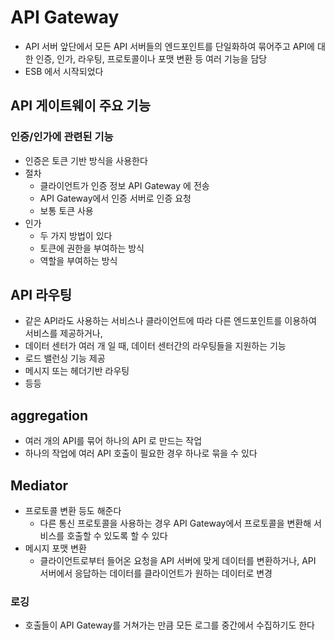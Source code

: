# API Gateway

- API 서버 앞단에서 모든 API 서버들의 엔드포인트를 단일화하여 묶어주고 API에 대한 인증, 인가, 라우팅, 프로토콜이나 포맷 변환 등 여러 기능을 담당
- ESB 에서 시작되었다

## API 게이트웨이 주요 기능

### 인증/인가에 관련된 기능

- 인증은 토큰 기반 방식을 사용한다
- 절차
    - 클라이언트가 인증 정보 API Gateway 에 전송
    - API Gateway에서 인증 서버로 인증 요청
    - 보통 토큰 사용
- 인가
    - 두 가지 방법이 있다
    - 토큰에 권한을 부여하는 방식
    - 역할을 부여하는 방식

## API 라우팅

- 같은 API라도 사용하는 서비스나 클라이언트에 따라 다른 엔드포인트를 이용하여 서비스를 제공하거나,
- 데이터 센터가 여러 개 일 때, 데이터 센터간의 라우팅들을 지원하는 기능
- 로드 밸런싱 기능 제공
- 메시지 또는 헤더기반 라우팅
- 등등

## aggregation

- 여러 개의 API를 묶어 하나의 API 로 만드는 작업
- 하나의 작업에 여러 API 호출이 필요한 경우 하나로 묶을 수 있다

## Mediator

- 프로토콜 변환 등도 해준다
    - 다른 통신 프로토콜을 사용하는 경우 API Gateway에서 프로토콜을 변환해 서비스를 호출할 수 있도록 할 수 있다
- 메시지 포맷 변환
    - 클라이언트로부터 들어온 요청을 API 서버에 맞게 데이터를 변환하거나, API 서버에서 응답하는 데이터를 클라이언트가 원하는 데이터로 변경
    

### 로깅

- 호출들이 API Gateway를 거쳐가는 만큼 모든 로그를 중간에서 수집하기도 한다
